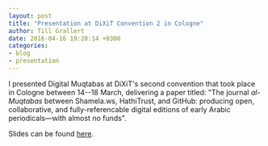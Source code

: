 ```yaml
---
layout: post
title: "Presentation at DiXiT Convention 2 in Cologne"
author: Till Grallert
date: 2016-04-16 19:28:14 +0300
categories: 
- blog
- presentation
---
```


I presented Digital Muqtabas at DiXiT's second convention that took place in Cologne between 14--18 March, delivering a paper titled: "The journal *al-Muqtabas* between Shamela.ws, HathiTrust, and GitHub: producing open, collaborative, and fully-referencable digital editions of early Arabic periodicals—with almost no funds".

Slides can be found [here](https://www.tillgrallert.github.io/Slides/Dixit2).